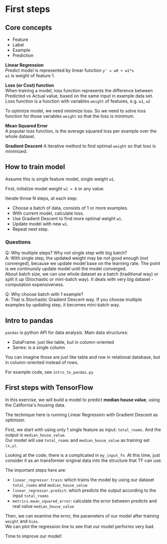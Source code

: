 # First steps

## Core concepts

- Feature
- Label
- Example
- Prediction

**Linear Regression**  
Predict model is represented by linear function `y' = w0 + w1*x`  
`w1` is weight of feature 1.  

**Loss (or Cost) function**  
When training a model, loss function represents the difference between Predicted
vs Actual value, based on the same input in example data set.  
Loss function is a function with variables `weight` of features, e.g. `w1`, `w2`  

To optimize model, we need minimize loss. So we need to solve loss function for those variables `weight` so that the loss is minimum.  

**Mean Squared Error**  
A popular loss function, is the average squared loss per example over the whole dataset.

**Gradient Descent**
A iterative method to find optimal `weight` so that loss is minimized.  

## How to train model

Assume this is single feature model, single weight `w1`.

First, initialize model weight `w1 = 0` or any value.

Iterate throw N steps, at each step:

- Choose a batch of data, consists of 1 or more examples.  
- With current model, calculate loss.  
- Use Gradient Descent to find more optimal weight `w1`.  
- Update model with new `w1`.  
- Repeat next step.  

### Questions

Q: Why multiple steps? Why not single step with big batch?  
A: With single step, the updated weight may be not good enough (not converged), because we update model base on the learning rate. The point is we continuosly update model until the model converged.  
About batch size, we can use whole dataset as a batch (traditional way) or split it up (Stochastic or mini-batch way). It deals with very big dataset - computation expensiveness.

Q: Why choose batch with 1 example?  
A: That is Stochastic Gradient Descent way. If you choose multiple examples by updating step, it becomes mini-batch way.

## Intro to pandas

`pandas` is python API for data analysis. Main data structures:

- DataFrame: just like table, but in column-oriented  
- Series: is a single column  

You can imagine those are just like table and row in relational database, but in column-oriented instead of rows.

For example code, see `intro_to_pandas.py`

## First steps with TensorFlow

In this exercise, we will build a model to predict **median house value**, using the California's housing data.

The technique here is running Linear Regression with Gradient Descent as optimizer.

First, we start with using only 1 single feature as input: `total_rooms`. And the output is `median_house_value`.  
Our model will use `total_rooms` and `median_house_value` as training set `(x,y)`.

Looking at the code, there is a complicated in `my_input_fn`. At this time, just consider it as an transformer original data into the structure that TF can use.

The important steps here are:

- `linear_regressor.train`: which trains the model by using our dataset `total_rooms` and `median_house_value`  
- `linear_regressor.predict`: which predicts the output according to the input `total_rooms`  
- `metrics.mean_squared_error`: calculate the error between predicts and real value `median_house_value`  

Then, we can examine the error, the parameters of our model after training `weight` and `bias`.  
We can plot the regression line to see that our model performs very bad.

Time to improve our model!
